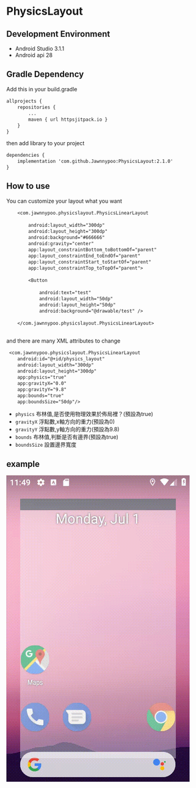# PhysicsLayout

## Development Environment

- Android Studio 3.1.1
- Android api 28


## Gradle Dependency

Add this in your build.gradle
```
allprojects {
	repositories {
		...
		maven { url httpsjitpack.io }
	}
}
```
then add library to your project
```
dependencies {
    implementation 'com.github.Jawnnypoo:PhysicsLayout:2.1.0'
}
```

## How to use

You can customize your layout what you want

```
    <com.jawnnypoo.physicslayout.PhysicsLinearLayout

        android:layout_width="300dp"
        android:layout_height="300dp"
        android:background="#666666"
        android:gravity="center"
        app:layout_constraintBottom_toBottomOf="parent"
        app:layout_constraintEnd_toEndOf="parent"
        app:layout_constraintStart_toStartOf="parent"
        app:layout_constraintTop_toTopOf="parent">

        <Button

            android:text="test"
            android:layout_width="50dp"
            android:layout_height="50dp"
            android:background="@drawable/test" />

    </com.jawnnypoo.physicslayout.PhysicsLinearLayout>
    
 ```
and there are many XML attributes to change

```
 <com.jawnnypoo.physicslayout.PhysicsLinearLayout
    android:id="@+id/physics_layout"
    android:layout_width="300dp"
    android:layout_height="300dp"
    app:physics="true"
    app:gravityX="0.0"
    app:gravityY="9.8"
    app:bounds="true"
    app:boundsSize="50dp"/>
 ```
 - ```physics``` 布林值,是否使用物理效果於佈局裡？(預設為true)
 - ```gravityX``` 浮點數,x軸方向的重力(預設為0)
 - ```gravityY``` 浮點數,y軸方向的重力(預設為9.8)
 - ```bounds``` 布林值,判斷是否有邊界(預設為true)
 - ```boundsSize``` 設置邊界寬度
 

 
 
 ## example
 
 ![](./gif/balldown.gif)
